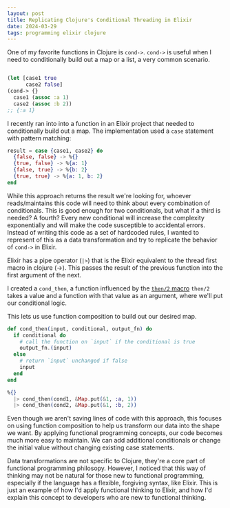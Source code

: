```yaml
---
layout: post
title: Replicating Clojure's Conditional Threading in Elixir
date: 2024-03-29
tags: programming elixir clojure
---
```

One of my favorite functions in Clojure is `cond->`. `cond->` is useful when I need to conditionally build out a map or a list, a very common scenario.

```clojure

(let [case1 true
      case2 false]
(cond-> {}
  case1 (assoc :a 1)
  case2 (assoc :b 2))
;; {:a 1}
```

I recently ran into into a function in an Elixir project that needed to conditionally build out a map.
The implementation used a `case` statement with pattern matching:

```elixir
result = case {case1, case2} do
  {false, false} -> %{}
  {true, false} -> %{a: 1}
  {false, true} -> %{b: 2}
  {true, true} -> %{a: 1, b: 2}
end
```

While this approach returns the result we're looking for, whoever reads/maintains this code will need to think about every combination of conditionals.
This is good enough for two conditionals, but what if a third is needed? A fourth?
Every new conditional will increase the complexity exponentially and will make the code susceptible to accidental errors.
Instead of writing this code as a set of hardcoded rules, I wanted to represent of this as a data transformation and try to replicate the behavior of `cond->` in Elixir.

Elixir has a pipe operator (`|>`) that is the Elixir equivalent to the thread first macro in clojure (->).
This passes the result of the previous function into the first argument of the next.

I created a `cond_then`, a function influenced by the [`then/2` macro](https://hexdocs.pm/elixir/1.12.3/Kernel.html#then/2)
 `then/2` takes a value and a function with that value as an argument, where we'll put our conditional logic.

This lets us use function composition to build out our desired map.


```elixir
def cond_then(input, conditional, output_fn) do
  if conditional do
    # call the function on `input` if the conditional is true
    output_fn.(input) 
  else
    # return `input` unchanged if false
    input
  end
end

%{}
  |> cond_then(cond1, &Map.put(&1, :a, 1))
  |> cond_then(cond2, &Map.put(&1, :b, 2))
```

Even though we aren't saving lines of code with this approach, this focuses on using function composition to help us transform our data into the
shape we want.
By applying functional programming concepts,
our code becomes much more easy to maintain.
We can add additional conditionals or change the initial value without changing existing case statements.

Data transformations are not specific to Clojure, they're a core part of functional programming philosopy.
However, I noticed that this way of thinking may not be natural for those new to functional programming, especially if the language has a flexible, forgiving syntax,
like Elixir.
This is just an example of how I'd apply functional thinking to Elixir, and how I'd explain this concept to developers who are new to functional thinking.

